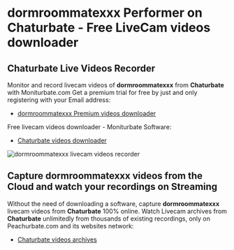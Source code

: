 # dormroommatexxx Performer on Chaturbate - Free LiveCam videos downloader

## Chaturbate Live Videos Recorder

Monitor and record livecam videos of **dormroommatexxx** from **Chaturbate** with Moniturbate.com
Get a premium trial for free by just and only registering with your Email address:
* [dormroommatexxx Premium videos downloader](https://moniturbate.com/request-demo-licence-key.html)

Free livecam videos downloader - Moniturbate Software:
* [Chaturbate videos downloader](https://moniturbate.com/moniturbate-download-software.html)

![dormroommatexxx livecam videos recorder](https://peachurnet.com/templates/moniturbate-software.png)


## Capture dormroommatexxx videos from the Cloud and watch your recordings on Streaming

Without the need of downloading a software, capture **dormroommatexxx** livecam videos from **Chaturbate** 100% online.
Watch Livecam archives from **Chaturbate** unlimitedly from thousands of existing recordings, only on Peachurbate.com and its websites network:
* [Chaturbate videos archives](https://peachurnet.com/)